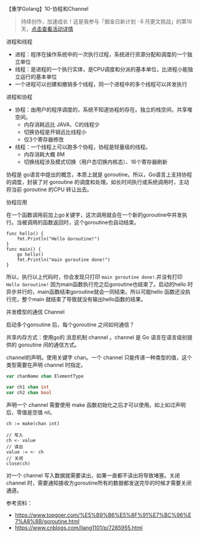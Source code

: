 【重学Golang】10-协程和Channel

> 持续创作，加速成长！这是我参与「掘金日新计划 · 6 月更文挑战」的第16天，[点击查看活动详情](https://juejin.cn/post/7099702781094674468)

进程和线程

- 进程：程序在操作系统中的一次执行过程，系统进行资源分配和调度的一个独立单位
- 线程：是进程的一个执行实体，是CPU调度和分派的基本单位，比进程小能独立运行的基本单位
- 一个进程可以创建和撤销多个线程，同一个进程中的多个线程可以并发执行

进程和协程

- 协程：由用户的程序调度的，系统不知道协程的存在。独立的栈空间，共享堆空间。
  - 内存消耗远比 JAVA、C的线程少
  - 切换协程是开销远比线程小
  - 仅3个寄存器修改
- 线程：一个线程上可以跑多个协程，协程是轻量级的线程。
  - 内存消耗大概 8M
  - 切换线程涉及模式切换（用户态切换内核态）、16个寄存器刷新

协程是 go语言中提出的概念，本质上就是 goroutine。所以，Go语言上支持协程的调度，封装了对 goroutine 的调度和处理。如长时间执行或系统调用时，主动将当前 goroutine 的CPU 转让出去。

协程应用

在一个函数调用前加上go关键字，这次调用就会在一个新的goroutine中并发执行。当被调用的函数返回时，这个goroutine也自动结束。

```
func hello() {
    fmt.Println("Hello Goroutine!")
}
func main() {
    go hello()
    fmt.Println("main goroutine done!")
}
```

所以，执行以上代码时，你会发现只打印 `main goroutine done!`.并没有打印`Hello Goroutine!` 因为main函数执行完之后goroutine也结束了。启动的hello 时异步并行的，main函数结束goroutine就会一同结束。所以可能hello 函数还没执行完，整个main 就结束了导致就没有输出hello函数的结果。

并发模型的通信 Channel

启动多个goroutine 后，每个goroutine 之间如何通信？

共享内存方式：使用go的 消息机制 channel 。channel 是 Go 语言在语言级别提供的 goroutine 间的通信方式。

channel的声明。使用关键字 chan。一个 channel 只能传递一种类型的值，这个类型需要在声明 channel 时指定。

```go
var chanName chan ElementType

var ch1 chan int
var ch2 chan bool
```

声明一个 channel 需要使用 make 函数初始化之后才可以使用。如上如过声明后，零值是空值 nil。

```
ch := make(chan int)

// 写入
ch <- value
// 读出
value := <- ch
// 关闭 
close(ch)
```

对一个 channel 写入数据就需要读出，如果一直都不读出将导致堵塞。关闭 channel 时，需要通知接收方goroutine所有的数据都发送完毕的时候才需要关闭通道。



参考资料：

- https://www.topgoer.com/%E5%B9%B6%E5%8F%91%E7%BC%96%E7%A8%8B/goroutine.html
- https://www.cnblogs.com/liang1101/p/7285955.html